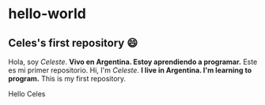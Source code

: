 # hello-world
## Celes's first repository :smile:


Hola, soy *Celeste*. **Vivo en Argentina. Estoy aprendiendo a programar.** Este es mi primer repositorio.
Hi, I'm *Celeste*. **I live in Argentina. I'm learning to program.** This is my first repository.


Hello Celes
